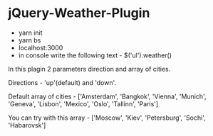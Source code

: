 # jQuery-Weather-Plugin

* yarn init
* yarn bs
* localhost:3000
* in console write the following text - $('ul').weather()

In this plagin 2 parameters direction and array of cities.

Directions - 'up'(default) and 'down'.

Default array of cities - ['Amsterdam', 'Bangkok', 'Vienna', 'Munich', 'Geneva', 'Lisbon', 'Mexico', 'Oslo', 'Tallinn', 'Paris']

You can try with this array - ['Moscow', 'Kiev', 'Petersburg', 'Sochi', 'Habarovsk']

